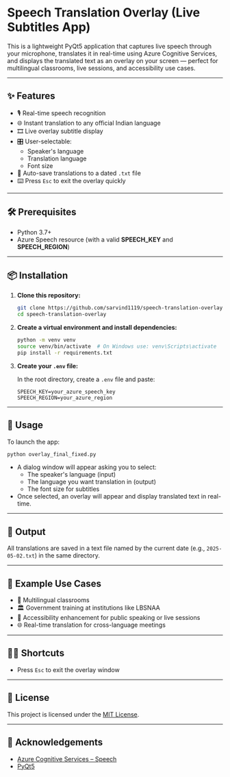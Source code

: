 # Speech Translation Overlay (Live Subtitles App)

This is a lightweight PyQt5 application that captures live speech through your microphone, translates it in real-time using Azure Cognitive Services, and displays the translated text as an overlay on your screen — perfect for multilingual classrooms, live sessions, and accessibility use cases.

---

## ✨ Features

- 🎙️ Real-time speech recognition
- 🌐 Instant translation to any official Indian language
- 🎞️ Live overlay subtitle display
- 🎛️ User-selectable:
  - Speaker's language
  - Translation language
  - Font size
- 📁 Auto-save translations to a dated `.txt` file
- ⌨️ Press `Esc` to exit the overlay quickly

---

## 🛠️ Prerequisites

- Python 3.7+
- Azure Speech resource (with a valid **SPEECH_KEY** and **SPEECH_REGION**)

---

## 📦 Installation

1. **Clone this repository:**

   ```bash
   git clone https://github.com/sarvind1119/speech-translation-overlay.git
   cd speech-translation-overlay
   ```

2. **Create a virtual environment and install dependencies:**

   ```bash
   python -m venv venv
   source venv/bin/activate  # On Windows use: venv\Scripts\activate
   pip install -r requirements.txt
   ```

3. **Create your `.env` file:**

   In the root directory, create a `.env` file and paste:

   ```env
   SPEECH_KEY=your_azure_speech_key
   SPEECH_REGION=your_azure_region
   ```

---

## 🚀 Usage

To launch the app:

```bash
python overlay_final_fixed.py
```

- A dialog window will appear asking you to select:
  - The speaker's language (input)
  - The language you want translation in (output)
  - The font size for subtitles
- Once selected, an overlay will appear and display translated text in real-time.

---

## 📝 Output

All translations are saved in a text file named by the current date (e.g., `2025-05-02.txt`) in the same directory.

---

## 📌 Example Use Cases

- 🏫 Multilingual classrooms
- 🏛️ Government training at institutions like LBSNAA
- 🧏 Accessibility enhancement for public speaking or live sessions
- 🌐 Real-time translation for cross-language meetings

---

## 🙋‍♂️ Shortcuts

- Press `Esc` to exit the overlay window

---

## 📄 License

This project is licensed under the [MIT License](LICENSE).

---

## 🙌 Acknowledgements

- [Azure Cognitive Services – Speech](https://azure.microsoft.com/en-us/products/cognitive-services/speech-services/)
- [PyQt5](https://pypi.org/project/PyQt5/)